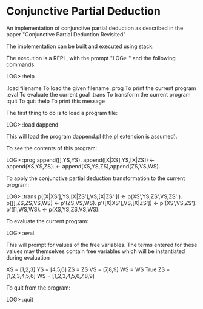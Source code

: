 # Conjunctive Partial Deduction

An implementation of conjunctive partial deduction as described in the paper "Conjunctive Partial Deduction Revisited"

The implementation can be built and executed using stack.

The execution is a REPL, with the prompt "LOG> " and the following commands:

LOG> :help

:load filename  To load the given filename
:prog           To print the current program
:eval           To evaluate the current goal
:trans          To transform the current program
:quit           To quit
:help           To print this message

The first thing to do is to load a program file:

LOG> :load dappend

This will load the program dappend.pl (the.pl extension is assumed).

To see the contents of this program:

LOG> :prog
append([],YS,YS).
append([X|XS],YS,[X|ZS]) <- append(XS,YS,ZS).
<- append(XS,YS,ZS),append(ZS,VS,WS).

To apply the conjunctive partial deduction transformation to the current program:

LOG> :trans
p([X|XS'],YS,[X|ZS'],VS,[X|ZS'']) <- p(XS',YS,ZS',VS,ZS'').<br>
p([],ZS,ZS,VS,WS) <- p'(ZS,VS,WS).
p'([X|XS'],VS,[X|ZS']) <- p'(XS',VS,ZS').
p'([],WS,WS).
<- p(XS,YS,ZS,VS,WS).

To evaluate the current program:

LOG> :eval

This will prompt for values of the free variables. 
The terms entered for these values may themselves contain free variables which will be instantiated during evaluation

XS = [1,2,3]
YS = [4,5,6]
ZS = ZS
VS = [7,8,9]
WS = WS
True
ZS = [1,2,3,4,5,6]
WS = [1,2,3,4,5,6,7,8,9]

To quit from the program:

LOG> :quit
